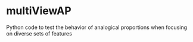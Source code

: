 # multiViewAP
Python code to test the behavior of analogical proportions when focusing on diverse sets of features

